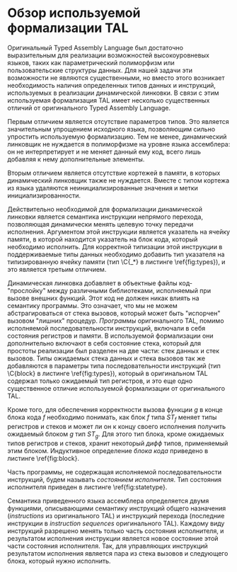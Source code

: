 # Обзор используемой формализации TAL

Оригинальный Typed Assembly Language был достаточно выразительным для
реализации возможностей высокоуровневых языков, таких как параметрический
полиморфизм или пользовательские структуры данных. Для нашей задачи эти
возможности не являются существенными, но вместо этого возникает
необходимость наличия определенных типов данных и инструкций, используемых
в реализации динамической линковки. В связи с этим используемая
формализация TAL имеет несколько существенных отличий от оригинального
Typed Assembly Language.

Первым отличием является отсутствие параметров типов. Это является
значительным упрощением исходного языка, позволяющим сильно упростить
используемую формализацию. Тем не менее, динамический линковщик не
нуждается в полиморфизме на уровне языка ассемблера: он не интерпретирует и
не меняет данный ему код, всего лишь добавляя к нему дополнительные
элементы.

Вторым отличием является отсутствие кортежей в памяти, в которых
динамический линковщик также не нуждается. Вместе с типом кортежа из языка
удаляются неинициализированные значения и метки инициализированности.

Действительно необходимой для формализации динамической линковки является
семантика инструкции непрямого перехода, позволяющая динамически менять
целевую точку передачи исполнения. Аргументом этой инструкции является
указатель на ячейку памяти, в которой находится указатель на блок кода,
который необходимо исполнить. Для корректной типизации этой инструкции в
поддерживаемые типы данных необходимо добавить тип указателя на
типизированную ячейку памяти (тип \C{\_*} в листинге \ref{fig:types}), и
это является третьим отличием.

Динамическая линковка добавляет в объектные файлы код-"прослойку" между
различными библиотеками, исполняемый при вызове внешних функций. Этот код
не должен никак влиять на семантику программы. Это означает, что мы не
можем абстрагироваться от стека вызовов, который может быть "испорчен"
вызовом "лишних" процедур. *Программы* оригинального TAL, помимо исполняемой
последовательности инструкций, включали в себя состояния регистров и
памяти. В используемой формализации они дополнительно включают в себя
состояние стека, который для простоты реализации был разделен на две части:
стек данных и стек вызовов. Типы ожидаемых стека данных и стека вызовов так
же добавляются в параметры типа последовательности инструкций (тип
\C{block} в листинге \ref{fig:types}), который в оригинальном TAL содержал
только ожидаемый тип регистров, и это еще одно существенное отличие
используемой формализации от оригинального TAL.

Кроме того, для обеспечения корректности вызова функции $g$ в конце
блока кода $f$ необходимо понимать, как блок $f$ типа $ST_f$ меняет
типы регистров и стеков и может ли он к концу своего исполнения получить
ожидаемый блоком $g$ тип $ST_g$. Для этого тип блока, кроме ожидаемых типов
регистров и стеков, хранит некоторый *дифф* типов, применяемый этим блоком.
Индуктивное определение *блока кода* приведено в листинге \ref{fig:block}.

Часть программы, не содержащая исполняемой последовательности инструкций,
будем называть *состоянием исполнителя*. Тип состояния исполнителя приведен в
листинге \ref{fig:statetype}.

Семантика приведенного языка ассемблера определяется двумя функциями,
описывающими семантику инструкций общего назначения (*instructions* из
оригинального TAL) и инструкций перехода (последние инструкции в
*instruction sequences* оригинального TAL). Каждому виду инструкций
разрешено менять только часть состояния исполнителя, и результатом
исполнения инструкции является новое состояние этой части состояния
исполнителя. Так, для управляющих инструкций результатом исполнения
является пара из стека вызовов и следующего блока, который нужно исполнить.
